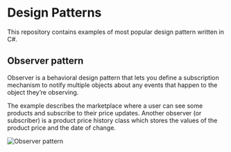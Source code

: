 
# Design Patterns

This repository contains examples of most popular design pattern written in C#.

## Observer pattern

Observer is a behavioral design pattern that lets you define a subscription mechanism to notify multiple objects about any events that happen to the object they’re observing.

The example describes the marketplace where a user can see some products and subscribe to their price updates.
Another observer (or subscriber) is a product price history class which stores the values of the product price and the date of change.

![Observer pattern](https://github.com/SNDima/DesignPatterns/assets/11736815/7877f8c0-a5ae-4e3c-a43b-18173a957e76)
